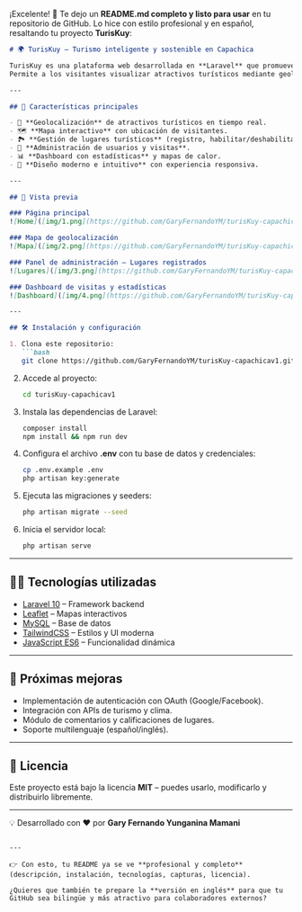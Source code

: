 ¡Excelente! 🙌 Te dejo un **README.md completo y listo para usar** en tu repositorio de GitHub. Lo hice con estilo profesional y en español, resaltando tu proyecto **TurisKuy**:

````markdown
# 🌍 TurisKuy – Turismo inteligente y sostenible en Capachica

TurisKuy es una plataforma web desarrollada en **Laravel** que promueve el turismo inteligente y sostenible en el distrito de **Capachica, Puno – Perú**.  
Permite a los visitantes visualizar atractivos turísticos mediante geolocalización en tiempo real, mientras que los administradores cuentan con un panel para gestionar lugares, usuarios y visitas.

---

## 🚀 Características principales

- 📍 **Geolocalización** de atractivos turísticos en tiempo real.  
- 🗺️ **Mapa interactivo** con ubicación de visitantes.  
- 🏞️ **Gestión de lugares turísticos** (registro, habilitar/deshabilitar).  
- 👥 **Administración de usuarios y visitas**.  
- 📊 **Dashboard con estadísticas** y mapas de calor.  
- 🎨 **Diseño moderno e intuitivo** con experiencia responsiva.

---

## 📸 Vista previa

### Página principal
![Home]([img/1.png](https://github.com/GaryFernandoYM/turisKuy-capachicav1/blob/main/img/1.png))

### Mapa de geolocalización
![Mapa]([img/2.png](https://github.com/GaryFernandoYM/turisKuy-capachicav1/blob/main/img/2.png))

### Panel de administración – Lugares registrados
![Lugares]([img/3.png](https://github.com/GaryFernandoYM/turisKuy-capachicav1/blob/main/img/3.png))

### Dashboard de visitas y estadísticas
![Dashboard]([img/4.png](https://github.com/GaryFernandoYM/turisKuy-capachicav1/blob/main/img/4.png))

---

## 🛠️ Instalación y configuración

1. Clona este repositorio:
   ```bash
   git clone https://github.com/GaryFernandoYM/turisKuy-capachicav1.git
````

2. Accede al proyecto:

   ```bash
   cd turisKuy-capachicav1
   ```
3. Instala las dependencias de Laravel:

   ```bash
   composer install
   npm install && npm run dev
   ```
4. Configura el archivo **.env** con tu base de datos y credenciales:

   ```bash
   cp .env.example .env
   php artisan key:generate
   ```
5. Ejecuta las migraciones y seeders:

   ```bash
   php artisan migrate --seed
   ```
6. Inicia el servidor local:

   ```bash
   php artisan serve
   ```

---

## 🧑‍💻 Tecnologías utilizadas

* [Laravel 10](https://laravel.com/) – Framework backend
* [Leaflet](https://leafletjs.com/) – Mapas interactivos
* [MySQL](https://www.mysql.com/) – Base de datos
* [TailwindCSS](https://tailwindcss.com/) – Estilos y UI moderna
* [JavaScript ES6](https://developer.mozilla.org/es/docs/Web/JavaScript) – Funcionalidad dinámica

---

## 📌 Próximas mejoras

* Implementación de autenticación con OAuth (Google/Facebook).
* Integración con APIs de turismo y clima.
* Módulo de comentarios y calificaciones de lugares.
* Soporte multilenguaje (español/inglés).

---

## 📄 Licencia

Este proyecto está bajo la licencia **MIT** – puedes usarlo, modificarlo y distribuirlo libremente.

---

💡 Desarrollado con ❤️ por **Gary Fernando Yunganina Mamani**

```

---

👉 Con esto, tu README ya se ve **profesional y completo** (descripción, instalación, tecnologías, capturas, licencia).  

¿Quieres que también te prepare la **versión en inglés** para que tu GitHub sea bilingüe y más atractivo para colaboradores externos?
```
